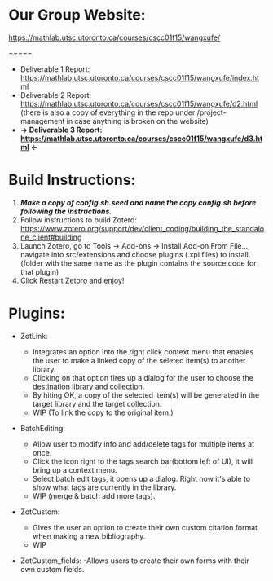 # Our Group Website:
https://mathlab.utsc.utoronto.ca/courses/cscc01f15/wangxufe/

=====
- Deliverable 1 Report: https://mathlab.utsc.utoronto.ca/courses/cscc01f15/wangxufe/index.html
- Deliverable 2 Report: https://mathlab.utsc.utoronto.ca/courses/cscc01f15/wangxufe/d2.html
    (there is also a copy of everything in the repo under /project-management in case anything is broken on the website)
- **-> Deliverable 3 Report: https://mathlab.utsc.utoronto.ca/courses/cscc01f15/wangxufe/d3.html <-**

# Build Instructions:
1. ***Make a copy of config.sh.seed and name the copy config.sh before following the instructions.***
2. Follow instructions to build Zotero:
    https://www.zotero.org/support/dev/client_coding/building_the_standalone_client#building
3. Launch Zotero, go to Tools -> Add-ons -> Install Add-on From File..., navigate into src/extensions and choose plugins (.xpi files) to install.
    (folder with the same name as the plugin contains the source code for that plugin)
4. Click Restart Zetoro and enjoy! 

# Plugins:
- ZotLink:
    - Integrates an option into the right click context menu that enables the user to make a linked copy of the seleted item(s) to another library.
    - Clicking on that option fires up a dialog for the user to choose the destination library and collection.
    - By hiting OK, a copy of the selected item(s) will be generated in the target library and the target collection.
    - WIP (To link the copy to the original item.)

- BatchEditing:
    - Allow user to modify info and add/delete tags for multiple items at once. 
    - Click the icon right to the tags search bar(bottom left of UI), it will bring up a context menu.
    - Select batch edit tags, it opens up a dialog. Right now it's able to show what tags are currently in the library.
    - WIP (merge & batch add more tags).


	
- ZotCustom:
	- Gives the user an option to create their own custom citation format when making a new bibliography.
	- WIP
- ZotCustom_fields:
	-Allows users to create their own forms with their own custom fields.
